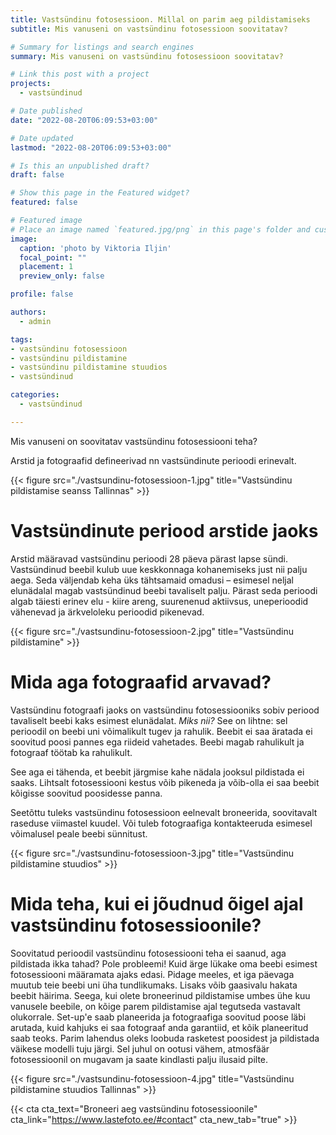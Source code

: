 ```yaml
---
title: Vastsündinu fotosessioon. Millal on parim aeg pildistamiseks
subtitle: Mis vanuseni on vastsündinu fotosessioon soovitatav?

# Summary for listings and search engines
summary: Mis vanuseni on vastsündinu fotosessioon soovitatav?

# Link this post with a project
projects: 
  - vastsündinud

# Date published
date: "2022-08-20T06:09:53+03:00"

# Date updated
lastmod: "2022-08-20T06:09:53+03:00"

# Is this an unpublished draft?
draft: false

# Show this page in the Featured widget?
featured: false

# Featured image
# Place an image named `featured.jpg/png` in this page's folder and customize its options here.
image:
  caption: 'photo by Viktoria Iljin'
  focal_point: ""
  placement: 1
  preview_only: false

profile: false

authors:
  - admin

tags:
- vastsündinu fotosessioon 
- vastsündinu pildistamine
- vastsündinu pildistamine stuudios
- vastsündinud

categories:
  - vastsündinud

---
```

Mis vanuseni on soovitatav vastsündinu fotosessiooni teha?

Arstid ja fotograafid defineerivad nn vastsündinute perioodi erinevalt.

{{< figure src="./vastsundinu-fotosessioon-1.jpg" title="Vastsündinu pildistamise seanss Tallinnas" >}}

# Vastsündinute periood arstide jaoks
Arstid määravad vastsündinu perioodi 28 päeva pärast lapse sündi. Vastsündinud beebil kulub uue keskkonnaga kohanemiseks just nii palju aega. Seda väljendab keha üks tähtsamaid omadusi – esimesel neljal elunädalal magab vastsündinud beebi tavaliselt palju. Pärast seda perioodi algab täiesti erinev elu - kiire areng, suurenenud aktiivsus, uneperioodid vähenevad ja ärkveloleku perioodid pikenevad.

{{< figure src="./vastsundinu-fotosessioon-2.jpg" title="Vastsündinu pildistamine" >}}

# Mida aga fotograafid arvavad?
Vastsündinu fotograafi jaoks on vastsündinu fotosessiooniks sobiv periood tavaliselt beebi kaks esimest elunädalat. _Miks nii?_ See on lihtne: sel perioodil on beebi uni võimalikult tugev ja rahulik. Beebit ei saa äratada ei soovitud poosi pannes ega riideid vahetades. Beebi magab rahulikult ja fotograaf töötab ka rahulikult.

See aga ei tähenda, et beebit järgmise kahe nädala jooksul pildistada ei saaks. Lihtsalt fotosessiooni kestus võib pikeneda ja võib-olla ei saa beebit kõigisse soovitud poosidesse panna.

Seetõttu tuleks vastsündinu fotosessioon eelnevalt broneerida, soovitavalt raseduse viimastel kuudel. Või tuleb fotograafiga kontakteeruda esimesel võimalusel peale beebi sünnitust.

{{< figure src="./vastsundinu-fotosessioon-3.jpg" title="Vastsündinu pildistamine stuudios" >}}

# Mida teha, kui ei jõudnud õigel ajal vastsündinu fotosessioonile?
Soovitatud perioodil vastsündinu fotosessiooni teha ei saanud, aga pildistada ikka tahad? Pole probleemi! Kuid ärge lükake oma beebi esimest fotosessiooni määramata ajaks edasi. Pidage meeles, et iga päevaga muutub teie beebi uni üha tundlikumaks. Lisaks võib gaasivalu hakata beebit häirima. Seega, kui olete broneerinud pildistamise umbes ühe kuu vanusele beebile, on kõige parem pildistamise ajal tegutseda vastavalt olukorrale. Set-up'e saab planeerida ja fotograafiga soovitud poose läbi arutada, kuid kahjuks ei saa fotograaf anda garantiid, et kõik planeeritud saab teoks. Parim lahendus oleks loobuda rasketest poosidest ja pildistada väikese modelli tuju järgi. Sel juhul on ootusi vähem, atmosfäär fotosessioonil on mugavam ja saate kindlasti palju ilusaid pilte.

{{< figure src="./vastsundinu-fotosessioon-4.jpg" title="Vastsündinu pildistamine stuudios Tallinnas" >}}

{{< cta cta_text="Broneeri aeg vastsündinu fotosessioonile" cta_link="https://www.lastefoto.ee/#contact" cta_new_tab="true" >}}
